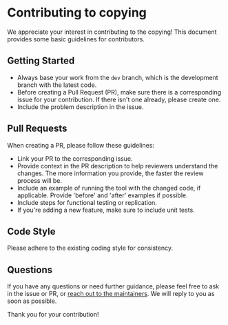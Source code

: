 # Contributing to copying

We appreciate your interest in contributing to the copying! This document provides some basic guidelines for contributors.

## Getting Started

- Always base your work from the `dev` branch, which is the development branch with the latest code.
- Before creating a Pull Request (PR), make sure there is a corresponding issue for your contribution. If there isn't one already, please create one.
- Include the problem description in the issue.

## Pull Requests

When creating a PR, please follow these guidelines:

- Link your PR to the corresponding issue.
- Provide context in the PR description to help reviewers understand the changes. The more information you provide, the faster the review process will be.
- Include an example of running the tool with the changed code, if applicable. Provide 'before' and 'after' examples if possible.
- Include steps for functional testing or replication.
- If you're adding a new feature, make sure to include unit tests.

## Code Style

Please adhere to the existing coding style for consistency.

## Questions

If you have any questions or need further guidance, please feel free to ask in the issue or PR, or [reach out to the maintainers](mailto:i@in179.com). We will reply to you as soon as possible.

Thank you for your contribution!

